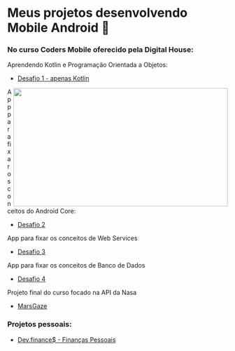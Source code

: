 

# Meus projetos desenvolvendo Mobile Android 📱

 ### No curso **Coders Mobile** oferecido pela Digital House:
Aprendendo Kotlin e Programação Orientada a Objetos:
- [Desafio 1 - apenas Kotlin](https://github.com/angelcomp/Desafio-Integrador-1)
 
<img width="490" height="270" src="https://media.giphy.com/media/1BcSawJYHPjfHekFYe/giphy.gif" align=right>

App para fixar os conceitos do Android Core:
- [Desafio 2](https://github.com/angelcomp/Desafio-Integrador-2)
   
App para fixar os conceitos de Web Services
- [Desafio 3](https://github.com/angelcomp/Desafio-Integrador-3)
   
App para fixar os conceitos de Banco de Dados
- [Desafio 4](https://github.com/angelcomp/Desafio-Integrador-4)

Projeto final do curso focado na API da Nasa
- [MarsGaze](https://github.com/MarsGaze/MarsGaze)

### Projetos pessoais:
- [Dev.finance$ - Finanças Pessoais](https://github.com/angelcomp/app-maratona-discover)

